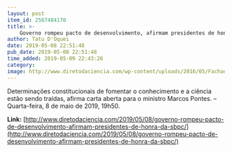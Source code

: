 ```yaml
---
layout: post
item_id: 2587484170
title: >-
    Governo rompeu pacto de desenvolvimento, afirmam presidentes de honra da SBPC
author: Tatu D'Oquei
date: 2019-05-08 22:51:48
pub_date: 2019-05-08 22:51:48
time_added: 2019-05-09 22:43:26
category: 
image: http://www.diretodaciencia.com/wp-content/uploads/2016/05/Fachada-MCTI-2.jpg
---
```


Determinações constitucionais de fomentar o conhecimento e a ciência estão sendo traídas, afirma carta aberta para o ministro Marcos Pontes. – Quarta-feira, 8 de maio de 2019, 19h50.

**Link:** [http://www.diretodaciencia.com/2019/05/08/governo-rompeu-pacto-de-desenvolvimento-afirmam-presidentes-de-honra-da-sbpc/](http://www.diretodaciencia.com/2019/05/08/governo-rompeu-pacto-de-desenvolvimento-afirmam-presidentes-de-honra-da-sbpc/)

